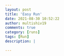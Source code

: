 ```yaml
---
layout: post
title: 'Easy Run'
date: 2021-08-30 10:52:22
author: multishiv19
comments: true
category: [runs]
tags: [Run]
description: |
    
---
```





<div width='100%' class='strava-embed-placeholder' data-embed-type='activity' data-embed-id='5879678703'></div>
<script src='https://strava-embeds.com/embed.js'></script>
